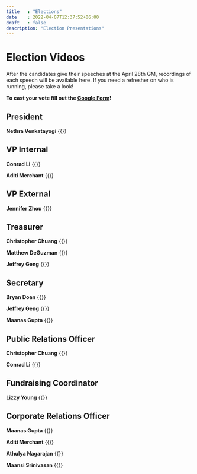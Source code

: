 ```yaml
---
title   : "Elections"
date    : 2022-04-07T12:37:52+06:00
draft   : false
description: "Election Presentations"
---
```

# Election Videos
After the candidates give their speeches at the April 28th GM, recordings of each speech will be available here. If you need a refresher on who is running, please take a look!

**To cast your vote fill out the [Google Form](https://forms.gle/m1CVksvAizXjWrEQ8)!**

## President

**Nethra Venkatayogi**
{{<youtube id="tdqTQnvUDcM" title="Nethra" class="electionVideo">}}

## VP Internal

**Conrad Li**
{{<youtube id="SeHcr_et9gs" title="Aditi" class="electionVideo">}}      

**Aditi Merchant**
{{<youtube id="NugsuZ_0Odc" title="Aditi" class="electionVideo">}}

## VP External

**Jennifer Zhou**
{{<youtube id="CnF4cef9CKA" title="Aditi" class="electionVideo">}}

## Treasurer

**Christopher Chuang**
{{<youtube id="D__RhVuFU24" title="Aditi" class="electionVideo">}}

**Matthew DeGuzman**
{{<youtube id="mIOhxRJIr2A" title="Aditi" class="electionVideo">}}

**Jeffrey Geng**
{{<youtube id="lsHasbhHlZg" title="Aditi" class="electionVideo">}}

## Secretary

**Bryan Doan**
{{<youtube id="Out8aos9Odw" title="Aditi" class="electionVideo">}}

**Jeffrey Geng**
{{<youtube id="_ibCz8DVhQ8" title="Aditi" class="electionVideo">}}

**Maanas Gupta**
{{<youtube id="g_FyFdbDhNA" title="Aditi" class="electionVideo">}}

## Public Relations Officer

**Christopher Chuang**
{{<youtube id="_mXgs1WaFuA" title="Aditi" class="electionVideo">}}

**Conrad Li**
{{<youtube id="zW-k7CJLKNI" title="Aditi" class="electionVideo">}}

## Fundraising Coordinator

**Lizzy Young**
{{<youtube id="z6JJ-nzicec" title="Aditi" class="electionVideo">}}

## Corporate Relations Officer

**Maanas Gupta**
{{<youtube id="fGGcKB_1i5Y" title="Maanas" class="electionVideo">}}

**Aditi Merchant**
{{<youtube id="jR-bliQH9QA" title="Aditi" class="electionVideo">}}

**Athulya Nagarajan**
{{<youtube id="F9mD6xWTO6U" title="Athul" class="electionVideo">}}

**Maansi Srinivasan**
{{<youtube id="zxk-yx7bAXo" title="Maansi" class="electionVideo">}}